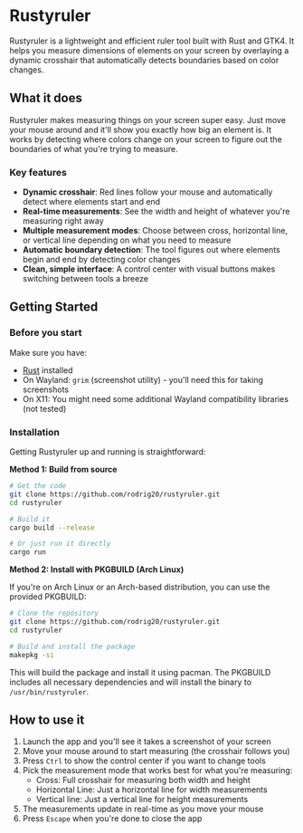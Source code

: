 # Rustyruler

Rustyruler is a lightweight and efficient ruler tool built with Rust and GTK4. It helps you measure dimensions of elements on your screen by overlaying a dynamic crosshair that automatically detects boundaries based on color changes.

## What it does

Rustyruler makes measuring things on your screen super easy. Just move your mouse around and it'll show you exactly how big an element is. It works by detecting where colors change on your screen to figure out the boundaries of what you're trying to measure.

### Key features

- **Dynamic crosshair**: Red lines follow your mouse and automatically detect where elements start and end
- **Real-time measurements**: See the width and height of whatever you're measuring right away
- **Multiple measurement modes**: Choose between cross, horizontal line, or vertical line depending on what you need to measure
- **Automatic boundary detection**: The tool figures out where elements begin and end by detecting color changes
- **Clean, simple interface**: A control center with visual buttons makes switching between tools a breeze

## Getting Started

### Before you start

Make sure you have:

- [Rust](https://www.rust-lang.org/tools/install) installed
- On Wayland: `grim` (screenshot utility) - you'll need this for taking screenshots
- On X11: You might need some additional Wayland compatibility libraries (not tested)

### Installation

Getting Rustyruler up and running is straightforward:

**Method 1: Build from source**

```bash
# Get the code
git clone https://github.com/rodrig20/rustyruler.git
cd rustyruler

# Build it
cargo build --release

# Or just run it directly
cargo run
```

**Method 2: Install with PKGBUILD (Arch Linux)**

If you're on Arch Linux or an Arch-based distribution, you can use the provided PKGBUILD:

```bash
# Clone the repository
git clone https://github.com/rodrig20/rustyruler.git
cd rustyruler

# Build and install the package
makepkg -si
```

This will build the package and install it using pacman. The PKGBUILD includes all necessary dependencies and will install the binary to `/usr/bin/rustyruler`.

## How to use it

1. Launch the app and you'll see it takes a screenshot of your screen
2. Move your mouse around to start measuring (the crosshair follows you)
3. Press `Ctrl` to show the control center if you want to change tools
4. Pick the measurement mode that works best for what you're measuring:
   - Cross: Full crosshair for measuring both width and height
   - Horizontal Line: Just a horizontal line for width measurements
   - Vertical line: Just a vertical line for height measurements
5. The measurements update in real-time as you move your mouse
6. Press `Escape` when you're done to close the app
